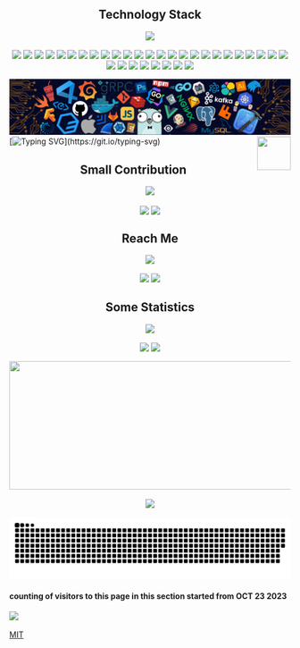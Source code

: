 <!-- Technology Stack 
![](./.src/header4_.png)

<p align="center">
  <img src="https://github-widgetbox.vercel.app/api/profile?username=weiensong&data=followers,repositories,stars,commits&theme=darkmode">
</p>
-->

<!-- Technology Stack -->
<h2 align="center">Technology Stack</h2>
<div align="center">
  <img src="https://media.giphy.com/media/v1.Y2lkPTc5MGI3NjExanptazVmdnJiY3lhYTg1Y3YxdDZvOXV4M3NhOXhtbDVwaDE3cnJ3aiZlcD12MV9pbnRlcm5hbF9naWZfYnlfaWQmY3Q9cw/hiJ9ypGI5tIKdwKoK2/giphy.gif" width="80">
</div>

<!-- -----------------------------------------------------------------shields.io------------------------------------------------------------------------ -->
<p align="center"> 
  <picture href="https://www.python.org/" >
    <source media="(prefers-color-scheme: dark)" srcset="https://img.shields.io/badge/-Python-%230d1117?style=plastic&logo=python"> 
    <source media="(prefers-color-scheme: light)" srcset="https://img.shields.io/badge/Python-rgb(242%2C%20242%2C%20242)?style=plastic&logo=python">
    <img class="dark-mode"src="https://img.shields.io/badge/-Python-%230d1117?style=plastic&logo=python"/>
  </picture>
  
  <picture href="https://www.java.com/">
    <source media="(prefers-color-scheme: dark)" srcset="https://img.shields.io/badge/-Java-%230d1117?style=plastic&logo=openjdk"> 
    <source media="(prefers-color-scheme: light)" srcset="https://img.shields.io/badge/-Java-rgb(242%2C%20242%2C%20242)?style=plastic&logo=openjdk">
    <img src="https://img.shields.io/badge/-Java-%230d1117?style=plastic&logo=openjdk"/>
  </picture>
  
  <picture href="https://www.open-std.org/jtc1/sc22/wg14/">
    <source media="(prefers-color-scheme: dark)" srcset="https://img.shields.io/badge/-C-%230d1117?style=plastic&logo=c"> 
    <source media="(prefers-color-scheme: light)" srcset="https://img.shields.io/badge/-C-rgb(242%2C%20242%2C%20242)?style=plastic&logo=c">
    <img src="https://img.shields.io/badge/-C-%230d1117?style=plastic&logo=c"/>
  </picture>
  
  <picture href="https://www.scala-lang.org/">
    <source media="(prefers-color-scheme: dark)" srcset="https://img.shields.io/badge/-Scala-%230d1117?style=plastic&logo=scala"> 
    <source media="(prefers-color-scheme: light)" srcset="https://img.shields.io/badge/-Scala-rgb(242%2C%20242%2C%20242)?style=plastic&logo=scala">
    <img src="https://img.shields.io/badge/-Scala-%230d1117?style=plastic&logo=scala"/>
  </picture>
  
  <picture href="https://developer.mozilla.org/en-US/docs/Web/JavaScript">
    <source media="(prefers-color-scheme: dark)" srcset="https://img.shields.io/badge/-JavaScript-%230d1117?style=plastic&logo=javascript"> 
    <source media="(prefers-color-scheme: light)" srcset="https://img.shields.io/badge/-JavaScript-rgb(242%2C%20242%2C%20242)?style=plastic&logo=javascript">
    <img src="https://img.shields.io/badge/-JavaScript-rgb(242%2C%20242%2C%20242)?style=plastic&logo=javascript"/>
  </picture>
  
  <picture href="https://www.r-project.org/">
    <source media="(prefers-color-scheme: dark)" srcset="https://img.shields.io/badge/-R-%230d1117?style=plastic&logo=r"> 
    <source media="(prefers-color-scheme: light)" srcset="https://img.shields.io/badge/-R-rgb(242%2C%20242%2C%20242)?style=plastic&logo=r">
    <img src="https://img.shields.io/badge/-R-%230d1117?style=plastic&logo=r"/>
  </picture>
  
  <picture href="https://www.microsoft.com/">
    <source media="(prefers-color-scheme: dark)" srcset="https://img.shields.io/badge/-Windows-%230d1117?style=plastic&logo=windows"> 
    <source media="(prefers-color-scheme: light)" srcset="https://img.shields.io/badge/-Windows-rgb(242%2C%20242%2C%20242)?style=plastic&logo=windows">
    <img src="https://img.shields.io/badge/-Windows-%230d1117?style=plastic&logo=windows"/>
  </picture>
  
  <picture href="https://www.linux.org/">
    <source media="(prefers-color-scheme: dark)" srcset="https://img.shields.io/badge/-Linux-%230d1117?style=plastic&logo=linux"> 
    <source media="(prefers-color-scheme: light)" srcset="https://img.shields.io/badge/-Linux-rgb(242%2C%20242%2C%20242)?style=plastic&logo=linux">
    <img src="https://img.shields.io/badge/-Linux-%230d1117?style=plastic&logo=linux"/>
  </picture>
  
  <picture href="https://www.centos.org/">
    <source media="(prefers-color-scheme: dark)" srcset="https://img.shields.io/badge/-CentOS-%230d1117?style=plastic&logo=centos"> 
    <source media="(prefers-color-scheme: light)" srcset="https://img.shields.io/badge/-CentOS-rgb(242%2C%20242%2C%20242)?style=plastic&logo=centos">
    <img src="https://img.shields.io/badge/-CentOS-%230d1117?style=plastic&logo=centos"/>
  </picture>
  
  <picture href="https://ubuntu.com/">
    <source media="(prefers-color-scheme: dark)" srcset="https://img.shields.io/badge/-Ubuntu-%230d1117?style=plastic&logo=ubuntu"> 
    <source media="(prefers-color-scheme: light)" srcset="https://img.shields.io/badge/-Ubuntu-rgb(242%2C%20242%2C%20242)?style=plastic&logo=ubuntu">
    <img src="https://img.shields.io/badge/-Ubuntu-%230d1117?style=plastic&logo=ubuntu"/>
  </picture>
  
  <picture href="https://www.redhat.com/">
    <source media="(prefers-color-scheme: dark)" srcset="https://img.shields.io/badge/-RedHat-%230d1117?style=plastic&logo=redhat"> 
    <source media="(prefers-color-scheme: light)" srcset="https://img.shields.io/badge/-RedHat-rgb(242%2C%20242%2C%20242)?style=plastic&logo=redhat">
    <img src="https://img.shields.io/badge/-RedHat-%230d1117?style=plastic&logo=redhat"/>
  </picture>
  
  <picture href="https://www.docker.com/">
    <source media="(prefers-color-scheme: dark)" srcset="https://img.shields.io/badge/-Docker-%230d1117?style=plastic&logo=docker"> 
    <source media="(prefers-color-scheme: light)" srcset="https://img.shields.io/badge/-Docker-rgb(242%2C%20242%2C%20242)?style=plastic&logo=docker">
    <img src="https://img.shields.io/badge/-Docker-%230d1117?style=plastic&logo=docker"/>
  </picture>
  
  <picture href="https://hadoop.apache.org/">
    <source media="(prefers-color-scheme: dark)" srcset="https://img.shields.io/badge/-Apache-%230d1117?style=plastic&logo=apache"> 
    <source media="(prefers-color-scheme: light)" srcset="https://img.shields.io/badge/-Apache-rgb(242%2C%20242%2C%20242)?style=plastic&logo=apache">
    <img src="https://img.shields.io/badge/-Apache-%230d1117?style=plastic&logo=apache"/>
  </picture>
  
  <picture href="https://hadoop.apache.org/">
    <source media="(prefers-color-scheme: dark)" srcset="https://img.shields.io/badge/-Hadoop-%230d1117?style=plastic&logo=apachehadoop"> 
    <source media="(prefers-color-scheme: light)" srcset="https://img.shields.io/badge/-Hadoop-rgb(242%2C%20242%2C%20242)?style=plastic&logo=apachehadoop">
    <img src="https://img.shields.io/badge/-Hadoop-%230d1117?style=plastic&logo=apachehadoop"/>
  </picture>
  
  <picture href="https://spark.apache.org/">
    <source media="(prefers-color-scheme: dark)" srcset="https://img.shields.io/badge/-Spark-%230d1117?style=plastic&logo=apachespark"> 
    <source media="(prefers-color-scheme: light)" srcset="https://img.shields.io/badge/-Spark-rgb(242%2C%20242%2C%20242)?style=plastic&logo=apachespark">
    <img src="https://img.shields.io/badge/-Spark-%230d1117?style=plastic&logo=apachespark"/>
  </picture>
  
  <picture href="https://hive.apache.org/">
    <source media="(prefers-color-scheme: dark)" srcset="https://img.shields.io/badge/-Hive-%230d1117?style=plastic&logo=apachehive"> 
    <source media="(prefers-color-scheme: light)" srcset="https://img.shields.io/badge/-Hive-rgb(242%2C%20242%2C%20242)?style=plastic&logo=apachehive">
    <img src="https://img.shields.io/badge/-Hive-%230d1117?style=plastic&logo=apachehive"/>
  </picture>
  
  <picture href="https://maven.apache.org/">
    <source media="(prefers-color-scheme: dark)" srcset="https://img.shields.io/badge/-Maven-%230d1117?style=plastic&logo=apachemaven"> 
    <source media="(prefers-color-scheme: light)" srcset="https://img.shields.io/badge/-Maven-rgb(242%2C%20242%2C%20242)?style=plastic&logo=apachemaven">
    <img src="https://img.shields.io/badge/-Maven-%230d1117?style=plastic&logo=apachemaven"/>
  </picture>
  
  <picture href="https://www.selenium.dev/">
    <source media="(prefers-color-scheme: dark)" srcset="https://img.shields.io/badge/-Selenium-%230d1117?style=plastic&logo=selenium"> 
    <source media="(prefers-color-scheme: light)" srcset="https://img.shields.io/badge/-Selenium-rgb(242%2C%20242%2C%20242)?style=plastic&logo=selenium">
    <img src="https://img.shields.io/badge/-Selenium-%230d1117?style=plastic&logo=selenium"/>
  </picture>
  
  <picture href="https://fastapi.tiangolo.com/">
    <source media="(prefers-color-scheme: dark)" srcset="https://img.shields.io/badge/-FastAPI-%230d1117?style=plastic&logo=fastapi"> 
    <source media="(prefers-color-scheme: light)" srcset="https://img.shields.io/badge/-FastAPI-rgb(242%2C%20242%2C%20242)?style=plastic&logo=fastapi">
    <img src="https://img.shields.io/badge/-FastAPI-%230d1117?style=plastic&logo=fastapi"/>
  </picture>
  
  <picture href="https://pandas.pydata.org/">
    <source media="(prefers-color-scheme: dark)" srcset="https://img.shields.io/badge/-Pandas-%230d1117?style=plastic&logo=pandas"> 
    <source media="(prefers-color-scheme: light)" srcset="https://img.shields.io/badge/-Pandas-rgb(242%2C%20242%2C%20242)?style=plastic&logo=pandas">
    <img src="https://img.shields.io/badge/-Pandas-%230d1117?style=plastic&logo=pandas"/>
  </picture>
  
  <picture href="https://numpy.org/">
    <source media="(prefers-color-scheme: dark)" srcset="https://img.shields.io/badge/-Numpy-%230d1117?style=plastic&logo=numpy"> 
    <source media="(prefers-color-scheme: light)" srcset="https://img.shields.io/badge/-Numpy-rgb(242%2C%20242%2C%20242)?style=plastic&logo=numpy">
    <img src="https://img.shields.io/badge/-Numpy-%230d1117?style=plastic&logo=numpy"/>
  </picture>
  
  <picture href="https://www.mysql.com/">
    <source media="(prefers-color-scheme: dark)" srcset="https://img.shields.io/badge/-MySQL-%230d1117?style=plastic&logo=mysql"> 
    <source media="(prefers-color-scheme: light)" srcset="https://img.shields.io/badge/-MySQL-rgb(242%2C%20242%2C%20242)?style=plastic&logo=mysql">
    <img src="https://img.shields.io/badge/-MySQL-%230d1117?style=plastic&logo=mysql"/>
  </picture>
  
  <picture href="https://git-scm.com/">
    <source media="(prefers-color-scheme: dark)" srcset="https://img.shields.io/badge/-Git-%230d1117?style=plastic&logo=git"> 
    <source media="(prefers-color-scheme: light)" srcset="https://img.shields.io/badge/-Git-rgb(242%2C%20242%2C%20242)?style=plastic&logo=git">
    <img src="https://img.shields.io/badge/-Git-%230d1117?style=plastic&logo=git"/>
  </picture>
  
  <picture href="https://jupyter.org/">
    <source media="(prefers-color-scheme: dark)" srcset="https://img.shields.io/badge/-Jupyter-%230d1117?style=plastic&logo=jupyter"> 
    <source media="(prefers-color-scheme: light)" srcset="https://img.shields.io/badge/-Jupyter-rgb(242%2C%20242%2C%20242)?style=plastic&logo=jupyter">
    <img src="https://img.shields.io/badge/-Jupyter-%230d1117?style=plastic&logo=jupyter"/>
  </picture>
  
  <picture href="https://html.spec.whatwg.org/multipage/">
    <source media="(prefers-color-scheme: dark)" srcset="https://img.shields.io/badge/-Html-%230d1117?style=plastic&logo=html5"> 
    <source media="(prefers-color-scheme: light)" srcset="https://img.shields.io/badge/-Html-rgb(242%2C%20242%2C%20242)?style=plastic&logo=html5">
    <img src="https://img.shields.io/badge/-Html-%230d1117?style=plastic&logo=html5"/>
  </picture>
  
  <picture href="https://www.markdownguide.org/">
    <source media="(prefers-color-scheme: dark)" srcset="https://img.shields.io/badge/-Markdown-%230d1117?style=plastic&logo=markdown"> 
    <source media="(prefers-color-scheme: light)" srcset="https://img.shields.io/badge/-Markdown-rgb(242%2C%20242%2C%20242)?style=plastic&logo=markdown">
    <img src="https://img.shields.io/badge/-Markdown-%230d1117?style=plastic&logo=markdown"/>
  </picture>
  
  <picture href="https://apps.microsoft.com/store/detail/windows-terminal/9N0DX20HK701">
    <source media="(prefers-color-scheme: dark)" srcset="https://img.shields.io/badge/-Windows Terminal-%230d1117?style=plastic&logo=windowsterminal"> 
    <source media="(prefers-color-scheme: light)" srcset="https://img.shields.io/badge/-Windows Terminal-rgb(242%2C%20242%2C%20242)?style=plastic&logo=windowsterminal">
    <img src="https://img.shields.io/badge/-Windows Terminal-%230d1117?style=plastic&logo=windowsterminal"/>
  </picture>
  
  <picture href="https://echarts.apache.org/index.html">
    <source media="(prefers-color-scheme: dark)" srcset="https://img.shields.io/badge/-Echarts-%230d1117?style=plastic&logo=apacheecharts"> 
    <source media="(prefers-color-scheme: light)" srcset="https://img.shields.io/badge/-Echarts-rgb(242%2C%20242%2C%20242)?style=plastic&logo=apacheecharts">
    <img src="https://img.shields.io/badge/-Echarts-%230d1117?style=plastic&logo=apacheecharts"/>
  </picture>
  
  <picture href="https://www.vim.org/">
    <source media="(prefers-color-scheme: dark)" srcset="https://img.shields.io/badge/-Vim-%230d1117?style=plastic&logo=vim"> 
    <source media="(prefers-color-scheme: light)" srcset="https://img.shields.io/badge/-Vim-rgb(242%2C%20242%2C%20242)?style=plastic&logo=vim">
    <img src="https://img.shields.io/badge/-Vim-%230d1117?style=plastic&logo=vim"/>
  </picture>
  
  <picture href="https://neovim.io/">
    <source media="(prefers-color-scheme: dark)" srcset="https://img.shields.io/badge/-Neovim-%230d1117?style=plastic&logo=neovim"> 
    <source media="(prefers-color-scheme: light)" srcset="https://img.shields.io/badge/-Neovim-rgb(242%2C%20242%2C%20242)?style=plastic&logo=neovim">
    <img src="https://img.shields.io/badge/-Neovim-%230d1117?style=plastic&logo=neovim"/>
  </picture>
  
  <picture href="https://www.lua.org/">
    <source media="(prefers-color-scheme: dark)" srcset="https://img.shields.io/badge/-Lua-%230d1117?style=plastic&logo=lua"> 
    <source media="(prefers-color-scheme: light)" srcset="https://img.shields.io/badge/-Lua-rgb(242%2C%20242%2C%20242)?style=plastic&logo=lua">
    <img src="https://img.shields.io/badge/-Lua-%230d1117?style=plastic&logo=lua"/>
  </picture>
  
  <picture href="https://www.jetbrains.com/pycharm/">
    <source media="(prefers-color-scheme: dark)" srcset="https://img.shields.io/badge/-Pycharm-%230d1117?style=plastic&logo=pycharm"> 
    <source media="(prefers-color-scheme: light)" srcset="https://img.shields.io/badge/-Pycharm-rgb(242%2C%20242%2C%20242)?style=plastic&logo=pycharm">
    <img src="https://img.shields.io/badge/-Pycharm-%230d1117?style=plastic&logo=pycharm"/>
  </picture>
  
  <picture href="https://www.jetbrains.com/idea/">
    <source media="(prefers-color-scheme: dark)" srcset="https://img.shields.io/badge/-Idea-%230d1117?style=plastic&logo=intellijidea"> 
    <source media="(prefers-color-scheme: light)" srcset="https://img.shields.io/badge/-Idea-rgb(242%2C%20242%2C%20242)?style=plastic&logo=intellijidea">
    <img src="https://img.shields.io/badge/-Idea-%230d1117?style=plastic&logo=intellijidea"/>
  </picture>
</p>




![](./.src/header_.png)
<a href="https://www.python.org/"><img src="https://techstack-generator.vercel.app/python-icon.svg" align="right" height="60" width="60" ></a>
[![Typing SVG](https://readme-typing-svg.demolab.com?font=Fira+Code&pause=1000&color=27ADF7&center=true&vCenter=true&width=435&lines=Hi+there%2C+I'm+weiensong!;Welcome+to+my+profile!;l+enjoy+new+things!)](https://git.io/typing-svg)



<!-- Small contribution -->
<h2 align="center">Small Contribution</h2>  
<div align="center">
  <img src="https://media.giphy.com/media/8e7IQjEdnkivIk81C2/giphy.gif" width="80">
</div>

<p align="center">
  <picture href="https://github.com/TheAlgorithms/Python">
    <source media="(prefers-color-scheme: dark)" srcset="https://github-readme-stats-sigma-five.vercel.app/api/pin/?username=TheAlgorithms&repo=Python&title_color=a15619&icon_color=84628f&text_color=e6edf3&bg_color=242424&disable_animations=true" align="center" width="350"> 
    <source media="(prefers-color-scheme: light)" srcset="https://github-readme-stats-sigma-five.vercel.app/api/pin/?username=TheAlgorithms&repo=Python&disable_animations=true" align="center" width="350"> 
    <img src="https://github-readme-stats-sigma-five.vercel.app/api/pin/?username=TheAlgorithms&repo=Python&title_color=a15619&icon_color=84628f&text_color=e6edf3&bg_color=242424&disable_animations=true" align="center" width="350">
  </picture>

   <picture href="https://github.com/dataease/dataease">
    <source media="(prefers-color-scheme: dark)" srcset="https://github-readme-stats-sigma-five.vercel.app/api/pin/?username=dataease&repo=dataease&title_color=a15619&icon_color=84628f&text_color=e6edf3&bg_color=242424&disable_animations=true" align="center" width="350"> 
    <source media="(prefers-color-scheme: light)" srcset="https://github-readme-stats-sigma-five.vercel.app/api/pin/?username=dataease&repo=dataease&disable_animations=true" align="center" width="350"> 
    <img src="https://github-readme-stats-sigma-five.vercel.app/api/pin/?username=dataease&repo=dataease&title_color=a15619&icon_color=84628f&text_color=e6edf3&bg_color=242424&disable_animations=true" align="center" width="350">
  </picture>
</p>



<!-- Reach me -->
<h2 align="center">Reach Me</h2>  

<div align="center">
  <img src="https://media.giphy.com/media/mGcNjsfWAjY5AEZNw6/giphy.gif" width="80"></div>

<p align="center">
  <picture href="https://www.jetbrains.com/pycharm/">
    <source media="(prefers-color-scheme: dark)" srcset="https://img.shields.io/badge/-GitHub-%230d1117?style=plastic&logo=github"> 
    <source media="(prefers-color-scheme: light)" srcset="https://img.shields.io/badge/-GitHub-rgb(242%2C%20242%2C%20242)?style=plastic&logo=github">
    <img src="https://img.shields.io/badge/-GitHub-%230d1117?style=plastic&logo=github"/>
  </picture>
  
  <picture href="https://www.jetbrains.com/idea/">
    <source media="(prefers-color-scheme: dark)" srcset="https://img.shields.io/badge/-touer0018@gmail.com-%230d1117?style=plastic&logo=gmail"> 
    <source media="(prefers-color-scheme: light)" srcset="https://img.shields.io/badge/-touer0018@gmail.com-rgb(242%2C%20242%2C%20242)?style=plastic&logo=gmail">
    <img src="https://img.shields.io/badge/-touer0018@gmail.com-%230d1117?style=plastic&logo=gmail"/>
  </picture>
</p>




<!-- Some statistics -->
<h2 align="center">Some Statistics</h2>  
<div align="center">
  <img src="https://media.giphy.com/media/l4FGrHErakgV8GRO0/giphy.gif" width="80"></div>

<p align="center">
  <picture>
    <source media="(prefers-color-scheme: dark)" srcset="https://github-readme-stats-sigma-five.vercel.app/api?username=weiensong&show_icons=true&theme=darcula&include_all_commits=true&disable_animations=true" height="180"> 
    <source media="(prefers-color-scheme: light)" srcset="https://github-readme-stats-sigma-five.vercel.app/api?username=weiensong&show_icons=true&theme=transparent&include_all_commits=true&disable_animations=true" height="180">
    <img src="https://github-readme-stats-sigma-five.vercel.app/api?username=weiensong&show_icons=true&theme=darcula&include_all_commits=true&disable_animations=true" height="180"/>
  </picture>
  
  <picture>
    <source media="(prefers-color-scheme: dark)" srcset="https://github-readme-stats.vercel.app/api/top-langs/?username=weiensong&layout=compact&theme=darcula&langs_count=20&disable_animations=true" height="180"> 
    <source media="(prefers-color-scheme: light)" srcset="https://github-readme-stats.vercel.app/api/top-langs/?username=weiensong&layout=compact&theme=transparent&langs_count=20&disable_animations=true" height="180">
    <img src="https://github-readme-stats.vercel.app/api/top-langs/?username=weiensong&layout=compact&theme=darcula&langs_count=20&disable_animations=true" height="180"/>
  </picture>
</p>


<p align="center">
  <picture>
    <source media="(prefers-color-scheme: dark)" srcset="https://github-readme-activity-graph.vercel.app/graph?username=weiensong&theme=github&bg_color=242424&include_all_commits=True&disable_animations=true" width="690" height="230"> 
    <source media="(prefers-color-scheme: light)" srcset="https://github-readme-activity-graph.vercel.app/graph?username=weiensong&theme=github&bg_color=166166166&include_all_commits=True&disable_animations=true" width="690" height="230">
    <img src="https://github-readme-activity-graph.vercel.app/graph?username=weiensong&theme=github&bg_color=242424&include_all_commits=True&disable_animations=true" width="690" height="230">
  </picture>
</p>


<p align="center">
  <picture>
    <source media="(prefers-color-scheme: dark)" srcset="https://github-profile-trophy.vercel.app/?username=weiensong&theme=gruvbox&row=1" width="690"> 
    <source media="(prefers-color-scheme: light)" srcset="https://github-profile-trophy.vercel.app/?username=weiensong&row=1" width="690">
    <img src="https://github-profile-trophy.vercel.app/?username=weiensong&theme=gruvbox&row=1" width="690">
  </picture>
</p>


<p align="center">
  <picture>
    <source media="(prefers-color-scheme: dark)" srcset="https://raw.githubusercontent.com/weiensong/weiensong/output/github-contribution-grid-snake-dark.svg">
    <source media="(prefers-color-scheme: light)" srcset="https://raw.githubusercontent.com/weiensong/weiensong/output/github-contribution-grid-snake.svg">
    <img alt="github contribution grid snake animation" src="https://raw.githubusercontent.com/lxfriday/lxfriday/output/github-contribution-grid-snake.svg" width="700">
  </picture>
</p>  





#### counting of visitors to this page in this section started from OCT 23 2023 
![](https://count.getloli.com/get/@weiensong?theme=asoul)</br>




[MIT](https://github.com/weiensong/weiensong/blob/main/.universal/LICENSE)


<!--
**weiensong/weiensong** is a ✨ _special_ ✨ repository because its `README.md` (this file) appears on your GitHub profile.

Here are some ideas to get you started:

- 🔭 I’m currently working on ...
- 🌱 I’m currently learning ...
- 👯 I’m looking to collaborate on ...
- 🤔 I’m looking for help with ...
- 💬 Ask me about ...
- 📫 How to reach me: ...
- 😄 Pronouns: ...
- ⚡ Fun fact: ...
-->
